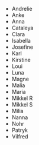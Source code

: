 + Andrelie
+ Anke
+ Anna
+ Cataleya
+ Clara
+ Isabella
+ Josefine
+ Karl
+ Kirstine
+ Loui
+ Luna
+ Magne
+ Malia
+ Maria
+ Mikkel R
+ Mikkel S
+ Milia
+ Nanna
+ Nohr
+ Patryk
+ Vilfred
